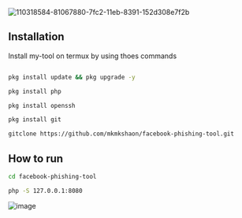 
![110318584-81067880-7fc2-11eb-8391-152d308e7f2b](https://user-images.githubusercontent.com/90413704/138064859-98178dde-d6fd-422c-9aa4-a1ee7ccae2da.gif)

## Installation

Install my-tool on termux by using thoes commands 

```bash

pkg install update && pkg upgrade -y

pkg install php

pkg install openssh

pkg install git

gitclone https://github.com/mkmkshaon/facebook-phishing-tool.git


```

## How to run 

```bash
cd facebook-phishing-tool

php -S 127.0.0.1:8080

 ```   


![image](https://user-images.githubusercontent.com/90413704/138065091-22a7fdd9-0766-4c0a-bcd7-25a8a0217ce4.png)
